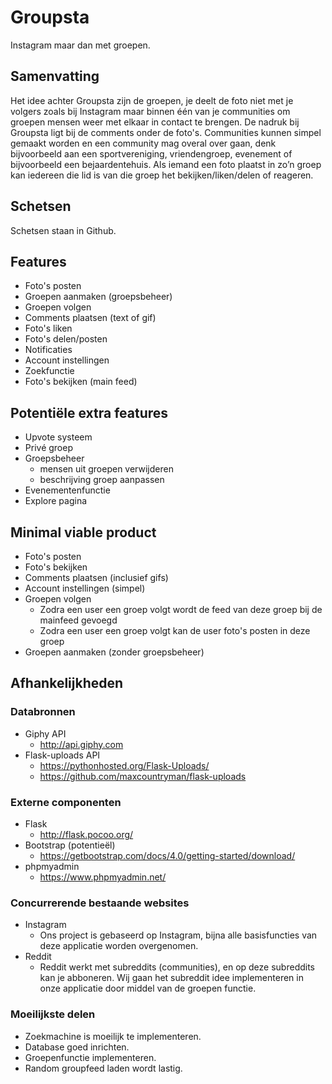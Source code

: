 # Groupsta
Instagram maar dan met groepen.

## Samenvatting
Het idee achter Groupsta zijn de groepen, je deelt de foto niet met je volgers zoals bij Instagram maar binnen één van je communities om groepen mensen weer met elkaar in contact te brengen. De nadruk bij Groupsta ligt bij de comments onder de foto's. Communities kunnen simpel gemaakt worden en een community mag overal over gaan, denk bijvoorbeeld aan een sportvereniging, vriendengroep, evenement of bijvoorbeeld een bejaardentehuis. Als iemand een foto plaatst in zo’n groep kan iedereen die lid is van die groep het bekijken/liken/delen of reageren.

## Schetsen
Schetsen staan in Github.

## Features
- Foto's posten
- Groepen aanmaken (groepsbeheer)
- Groepen volgen
- Comments plaatsen (text of gif)
- Foto's liken
- Foto's delen/posten
- Notificaties
- Account instellingen
- Zoekfunctie
- Foto's bekijken (main feed)

## Potentiële extra features
- Upvote systeem
- Privé groep
- Groepsbeheer
  - mensen uit groepen verwijderen
  - beschrijving groep aanpassen
- Evenementenfunctie
- Explore pagina

## Minimal viable product
- Foto's posten
- Foto's bekijken
- Comments plaatsen (inclusief gifs)
- Account instellingen (simpel)
- Groepen volgen
  - Zodra een user een groep volgt wordt de feed van deze groep bij de mainfeed gevoegd
  - Zodra een user een groep volgt kan de user foto's posten in deze groep
- Groepen aanmaken (zonder groepsbeheer)

## Afhankelijkheden

### Databronnen
- Giphy API
  - http://api.giphy.com
- Flask-uploads API
  - https://pythonhosted.org/Flask-Uploads/
  - https://github.com/maxcountryman/flask-uploads

### Externe componenten
- Flask
  - http://flask.pocoo.org/
- Bootstrap (potentieël)
  - https://getbootstrap.com/docs/4.0/getting-started/download/ 
- phpmyadmin
  - https://www.phpmyadmin.net/

### Concurrerende bestaande websites
- Instagram
  - Ons project is gebaseerd op Instagram, bijna alle basisfuncties van deze applicatie worden overgenomen.
- Reddit
  - Reddit werkt met subreddits (communities), en op deze subreddits kan je abboneren. Wij gaan het subreddit idee implementeren in onze applicatie door middel van de groepen functie.

### Moeilijkste delen
- Zoekmachine is moeilijk te implementeren.
- Database goed inrichten.
- Groepenfunctie implementeren.
- Random groupfeed laden wordt lastig.
